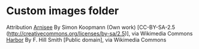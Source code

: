 Custom images folder
====================

Attribution
[Arnisee][1] By Simon Koopmann (Own work) [CC-BY-SA-2.5 (http://creativecommons.org/licenses/by-sa/2.5)], via Wikimedia Commons
[Harbor][2] By F. Hill Smith [Public domain], via Wikimedia Commons

[1]: http://commons.wikimedia.org/wiki/File%3ALandscape_Arnisee-region.JPG
[2]: http://commons.wikimedia.org/wiki/File%3ALandscape_byFrankHillSmith_man_scything_grass_on_a_hill_overlooking_a_harbor.png
